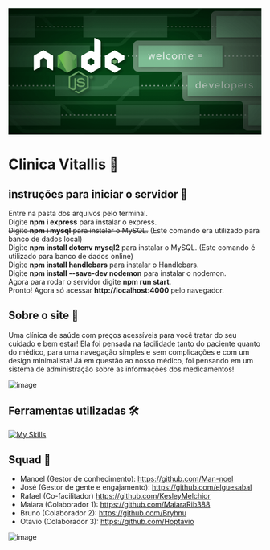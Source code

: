 ![image](https://raw.githubusercontent.com/KesleyMelchior/ProjetoIndividualM5/master/Img/NodeImg.png)


# Clinica Vitallis 🏥

## **instruções para iniciar o servidor 💬**
Entre na pasta dos arquivos pelo terminal. <br/>
Digite **npm i express** para instalar o express.  <br/>
<strike>Digite **npm i mysql** para instalar o MySQL.</strike> (Este comando era utilizado para banco de dados local)  <br/>
Digite **npm install dotenv mysql2** para instalar o MySQL. (Este comando é utilizado para banco de dados online)  <br/>
Digite **npm install handlebars** para instalar o Handlebars.  <br/>
Digite **npm install --save-dev nodemon** para instalar o nodemon.  <br/>
Agora para rodar o servidor digite **npm run start**.  <br/>
Pronto! Agora só acessar **http://localhost:4000** pelo navegador.  <br/>


## **Sobre o site 💊**
Uma clínica de saúde com preços acessíveis para você tratar do seu cuidado e bem estar! Ela foi pensada na facilidade tanto do paciente quanto do médico, para uma navegação simples e sem complicações e com um design minimalista! 
 Já em questão ao nosso médico, foi pensando em um sistema de administração sobre as informações dos medicamentos!


![image](https://github.com/Man-noel/ProjetoM5/blob/main/ReadmeImages/Homemed.png?raw=true)


## **Ferramentas utilizadas 🛠️**
 [![My Skills](https://skillicons.dev/icons?i=html,css,nodejs,mysql,github	)](https://skillicons.dev)

## **Squad 🤝**

- Manoel (Gestor de conhecimento): https://github.com/Man-noel
- José (Gestor de gente e engajamento): https://github.com/elguesabal
- Rafael (Co-facilitador) https://github.com/KesleyMelchior
- Maiara (Colaborador 1): https://github.com/MaiaraRib388
- Bruno (Colaborador 2): https://github.com/Bryhnu
- Otavio (Colaborador 3): https://github.com/Hoptavio

![image](https://github.com/Man-noel/ProjetoM5/blob/main/ReadmeImages/SQUAD.png?raw=true)






